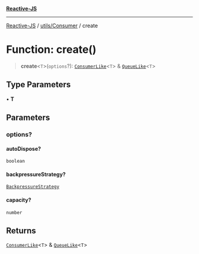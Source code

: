 [**Reactive-JS**](../../../README.md)

***

[Reactive-JS](../../../README.md) / [utils/Consumer](../README.md) / create

# Function: create()

> **create**\<`T`\>(`options`?): [`ConsumerLike`](../../interfaces/ConsumerLike.md)\<`T`\> & [`QueueLike`](../../interfaces/QueueLike.md)\<`T`\>

## Type Parameters

• **T**

## Parameters

### options?

#### autoDispose?

`boolean`

#### backpressureStrategy?

[`BackpressureStrategy`](../../type-aliases/BackpressureStrategy.md)

#### capacity?

`number`

## Returns

[`ConsumerLike`](../../interfaces/ConsumerLike.md)\<`T`\> & [`QueueLike`](../../interfaces/QueueLike.md)\<`T`\>

